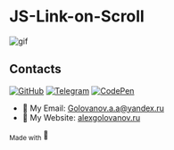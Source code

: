 # JS-Link-on-Scroll

![gif](readme/underconstraction.gif)

## Contacts

[![GitHub](https://img.shields.io/badge/github-%23121011.svg?style=for-the-badge&logo=github&logoColor=white)](https://github.com/GolovanovAlex)
[![Telegram](https://img.shields.io/badge/Telegram-2CA5E0?style=for-the-badge&logo=telegram&logoColor=white)](https://t.me/GolovanovAlex)
[![CodePen](https://img.shields.io/badge/Codepen-000000?style=for-the-badge&logo=codepen&logoColor=white)](https://codepen.io/AlexGolovanov)

- 📧 My Email: <a href="mailto:golovanov.a.a@yandex.ru" >Golovanov.a.a@yandex.ru</a>
- 📜 My Website: [alexgolovanov.ru](http://alexgolovanov.ru)

<sub> Made with </sub>💙
